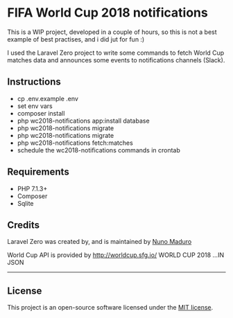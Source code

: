 # FIFA World Cup 2018 notifications
This is a WIP project, developed in a couple of hours, so this is not a best example of best practises, and i did jut for fun :)


I used the Laravel Zero project to write some commands to fetch World Cup matches data and announces some events to notifications channels (Slack).



## Instructions
- cp .env.example .env
- set env vars
- composer install
- php wc2018-notifications app:install database
- php wc2018-notifications migrate
- php wc2018-notifications migrate
- php wc2018-notifications fetch:matches
- schedule the wc2018-notifications commands in crontab

## Requirements

- PHP 7.1.3+
- Composer
- Sqlite

## Credits
Laravel Zero was created by, and is maintained by [Nuno Maduro](https://github.com/nunomaduro)

World Cup API is provided by http://worldcup.sfg.io/ WORLD CUP 2018 ...IN JSON


------

## License

This project is an open-source software licensed under the [MIT license](https://github.com/laravel-zero/laravel-zero/blob/stable/LICENSE.md).
